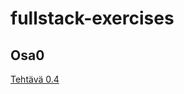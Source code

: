 # fullstack-exercises

## Osa0
[Tehtävä 0.4](https://github.com/jennaran/fullstack2020/blob/master/osa0/full-stack-0.4.png)
